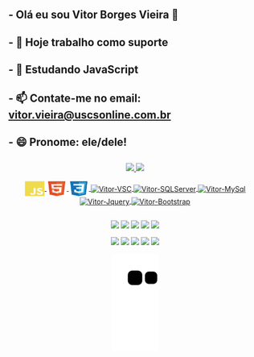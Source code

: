 <DIV>

## - Olá eu sou Vitor Borges Vieira 👋
## - 🔭 Hoje trabalho como suporte
## - 🌱 Estudando JavaScript
## - 📫 Contate-me no email: vitor.vieira@uscsonline.com.br
## - 😄 Pronome: ele/dele!

</DIV>

 ##
 
<div align="center">
  <a href="https://github.com/vitorborqge">
  <img height="150em" src="https://github-readme-stats.vercel.app/api?username=vitorborqge&show_icons=true&theme=dracula&include_all_commits=true&count_private=true"/>
  <img height="150em" src="https://github-readme-stats.vercel.app/api/top-langs/?username=vitorborqge&layout=compact&langs_count=7&theme=dracula"/>
</div>

<div style="display: inline_block" align="center"><br>
  <img align="center" alt="Vitor-Js" height="30" width="40" src="https://raw.githubusercontent.com/devicons/devicon/master/icons/javascript/javascript-plain.svg">
  <img align="center" alt="Vitor-HTML" height="30" width="40" src="https://raw.githubusercontent.com/devicons/devicon/master/icons/html5/html5-original.svg">
  <img align="center" alt="Vitor-CSS" height="30" width="40" src="https://raw.githubusercontent.com/devicons/devicon/master/icons/css3/css3-original.svg">
  <img align="center" alt="Vitor-VSC" height="30" width="40" src="https://cdn.jsdelivr.net/gh/devicons/devicon/icons/vscode/vscode-plain-wordmark.svg">
  <img align="center" alt="Vitor-SQLServer" height="30" width="40" src="https://cdn.jsdelivr.net/gh/devicons/devicon/icons/microsoftsqlserver/microsoftsqlserver-plain-wordmark.svg">      
  <img align="center" alt="Vitor-MySql" height="30" width="40" src="https://cdn.jsdelivr.net/gh/devicons/devicon/icons/mysql/mysql-original-wordmark.svg">
  <img align="center" alt="Vitor-Jquery" height="30" width="40" src="https://cdn.jsdelivr.net/gh/devicons/devicon/icons/jquery/jquery-original-wordmark.svg">
  <img align="center" alt="Vitor-Bootstrap" height="30" width="40" src="https://cdn.jsdelivr.net/gh/devicons/devicon/icons/bootstrap/bootstrap-original-wordmark.svg">
  
</div>
    
  ##
 
<div align="center"> 
  <a href="https://www.youtube.com/channel/UCc-niaVo7BvZzKlw-a9VpNg" target="_blank"><img src="https://img.shields.io/badge/YouTube-FF0000?style=for-the-badge&logo=youtube&logoColor=white" target="_blank"></a>
  <a href="https://www.instagram.com/vitorborqgegamer/" target="_blank"><img src="https://img.shields.io/badge/-Instagram-%23E4405F?style=for-the-badge&logo=instagram&logoColor=white" target="_blank"></a>
 <a href="https://www.twitch.tv/vitorborqge" target="_blank"><img src="https://img.shields.io/badge/Twitch-9146FF?style=for-the-badge&logo=twitch&logoColor=white" target="_blank"></a>
 <a href="https://discord.gg/Pc24cCgqq7" target="_blank"><img src="https://img.shields.io/badge/Discord-7289DA?style=for-the-badge&logo=discord&logoColor=white" target="_blank"></a> 
  <a href = "vitor.vieira@uscsonline.com.br"><img src="https://img.shields.io/badge/-Gmail-%23333?style=for-the-badge&logo=gmail&logoColor=white" target="_blank"></a>
 
 <a href="https://www.linkedin.com/in/vitor-borges-502610186/" target="_blank"><img src="https://img.shields.io/badge/-LinkedIn-%230077B5?style=for-the-badge&logo=linkedin&logoColor=white" target="_blank"></a> 
 <a href="https://pt.stackoverflow.com/users/274676/vitor-borges-vieira"><img src="https://img.shields.io/badge/Stack_Overflow-FE7A16?style=for-the-badge&logo=stack-overflow&logoColor=white"></a>
 <a href="https://www.reddit.com/user/vitorborqge"><img src="https://img.shields.io/badge/Reddit-FF4500?style=for-the-badge&logo=reddit&logoColor=white"></a>
 <a href="https://github.com/vitorborqge"><img src="https://img.shields.io/badge/GitHub-100000?style=for-the-badge&logo=github&logoColor=white"></a>
 <a href="https://twitter.com/Vitorborqge"><img src="https://img.shields.io/badge/Twitter-1DA1F2?style=for-the-badge&logo=twitter&logoColor=white"></a>
     
        
        
 
![Snake animation](https://github.com/rafaballerini/rafaballerini/blob/output/github-contribution-grid-snake.svg)
 
</div>
